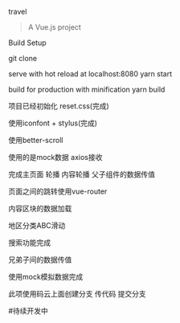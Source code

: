 travel

> A Vue.js project

Build Setup

git clone

serve with hot reload at localhost:8080
yarn start

build for production with minification
yarn build

项目已经初始化 reset.css(完成)

使用iconfont + stylus(完成)

使用better-scroll

使用的是mock数据 axios接收

完成主页面 轮播 内容轮播 父子组件的数据传值

页面之间的跳转使用vue-router

内容区块的数据加载

地区分类ABC滑动

搜索功能完成 

兄弟子间的数据传值

使用mock模拟数据完成

此项使用码云上面创建分支 传代码 提交分支

#待续开发中
